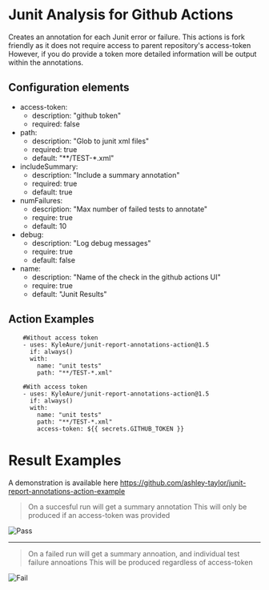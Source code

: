 # Junit Analysis for Github Actions
Creates an annotation for each Junit error or failure.
This actions is fork friendly as it does not require access to parent repository's access-token
However, if you do provide a token more detailed information will be output within the annotations.

## Configuration elements
* access-token:
  * description: "github token"
  * required: false
* path:
  * description: "Glob to junit xml files"
  * required: true
  * default: "**/TEST-*.xml"
* includeSummary:
  * description: "Include a summary annotation"
  * required: true
  * default: true
* numFailures:
  * description: "Max number of failed tests to annotate"
  * require: true
  * default: 10
* debug:
  * description: "Log debug messages"
  * require: true
  * default: false
* name:
  * description: "Name of the check in the github actions UI"
  * require: true
  * default: "Junit Results"
  
## Action Examples
```
    #Without access token
    - uses: KyleAure/junit-report-annotations-action@1.5
      if: always()
      with:
        name: "unit tests"
        path: "**/TEST-*.xml"

    #With access token
    - uses: KyleAure/junit-report-annotations-action@1.5
      if: always()
      with:
        name: "unit tests"
        path: "**/TEST-*.xml"
        access-token: ${{ secrets.GITHUB_TOKEN }}
``` 

# Result Examples

A demonstration is available here
https://github.com/ashley-taylor/junit-report-annotations-action-example

> On a succesful run will get a summary annotation
> This will only be produced if an access-token was provided

![Pass](/../images/pass.png?raw=true "Pass")

--- 

> On a failed run will get a summary annoation, and individual test failure annoations
> This will be produced regardless of access-token

![Fail](/../images/fail.png?raw=true "Fail")
